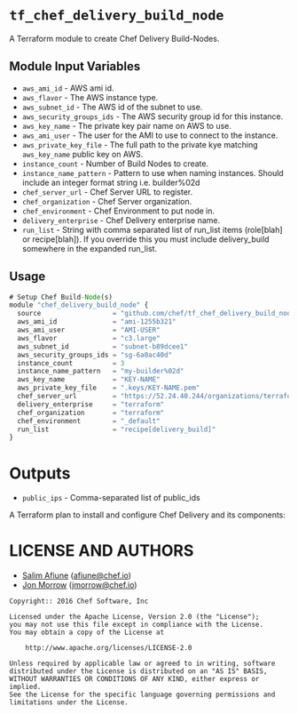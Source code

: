# `tf_chef_delivery_build_node`

A Terraform module to create Chef Delivery Build-Nodes.

Module Input Variables
----------------------

- `aws_ami_id` - AWS ami id.
- `aws_flavor` - The AWS instance type.
- `aws_subnet_id` - The AWS id of the subnet to use.
- `aws_security_groups_ids` - The AWS security group id for this instance.
- `aws_key_name` - The private key pair name on AWS to use.
- `aws_ami_user` - The user for the AMI to use to connect to the instance.
- `aws_private_key_file` - The full path to the private kye matching `aws_key_name` public key on AWS.
- `instance_count` - Number of Build Nodes to create.
- `instance_name_pattern` - Pattern to use when naming instances. Should include an integer format string i.e. builder%02d
- `chef_server_url` - Chef Server URL to register.
- `chef_organization` - Chef Server organization.
- `chef_environment` - Chef Environment to put node in.
- `delivery_enterprise` - Chef Delivery enterprise name.
- `run_list` - String with comma separated list of run_list items (role[blah] or recipe[blah]). If you override this you must include delivery_build somewhere in the expanded run_list.

Usage
-----

```js
# Setup Chef Build-Node(s)
module "chef_delivery_build_node" {
  source                  = "github.com/chef/tf_chef_delivery_build_node"
  aws_ami_id              = "ami-1255b321"
  aws_ami_user            = "AMI-USER"
  aws_flavor              = "c3.large"
  aws_subnet_id           = "subnet-b89dcee1"
  aws_security_groups_ids = "sg-6a0ac40d"
  instance_count          = 3
  instance_name_pattern   = "my-builder%02d"
  aws_key_name            = "KEY-NAME"
  aws_private_key_file    = ".keys/KEY-NAME.pem"
  chef_server_url         = "https://52.24.40.244/organizations/terraform"
  delivery_enterprise     = "terraform"
  chef_organization       = "terraform"
  chef_environment        = "_default"
  run_list                = "recipe[delivery_build]"
}
```

Outputs
=======

- `public_ips` - Comma-separated list of public_ids

A Terraform plan to install and configure Chef Delivery and its components:

LICENSE AND AUTHORS
===================
* [Salim Afiune](https://github.com/afiune) (<afiune@chef.io>)
* [Jon Morrow](https://github.com/jonsmorrow) (<jmorrow@chef.io>)

```text
Copyright:: 2016 Chef Software, Inc

Licensed under the Apache License, Version 2.0 (the "License");
you may not use this file except in compliance with the License.
You may obtain a copy of the License at

    http://www.apache.org/licenses/LICENSE-2.0

Unless required by applicable law or agreed to in writing, software
distributed under the License is distributed on an "AS IS" BASIS,
WITHOUT WARRANTIES OR CONDITIONS OF ANY KIND, either express or implied.
See the License for the specific language governing permissions and
limitations under the License.
```
